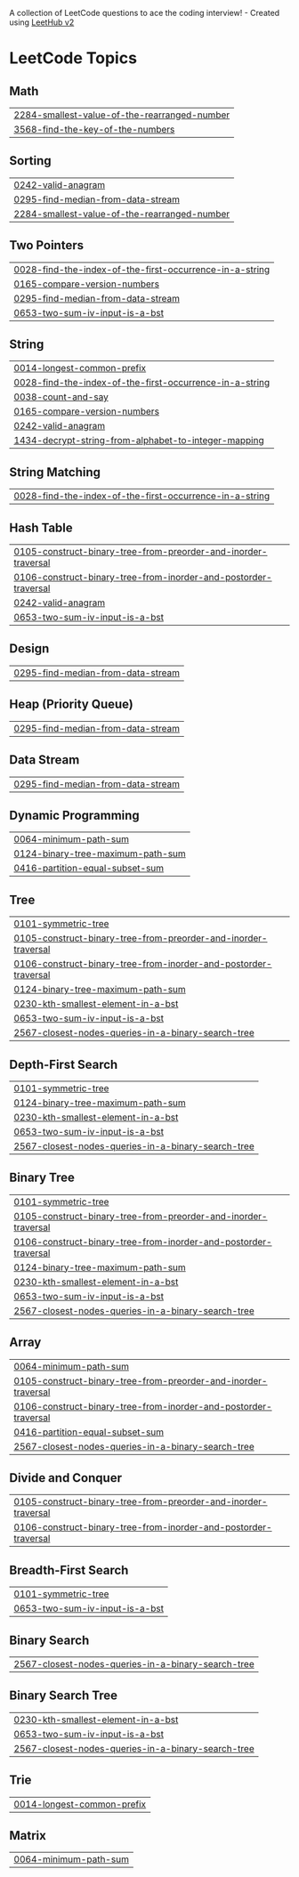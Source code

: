 A collection of LeetCode questions to ace the coding interview! - Created using [LeetHub v2](https://github.com/arunbhardwaj/LeetHub-2.0)
<!---LeetCode Topics Start-->
# LeetCode Topics
## Math
|  |
| ------- |
| [2284-smallest-value-of-the-rearranged-number](https://github.com/prabhat822/LeetCode/tree/master/2284-smallest-value-of-the-rearranged-number) |
| [3568-find-the-key-of-the-numbers](https://github.com/prabhat822/LeetCode/tree/master/3568-find-the-key-of-the-numbers) |
## Sorting
|  |
| ------- |
| [0242-valid-anagram](https://github.com/prabhat822/LeetCode/tree/master/0242-valid-anagram) |
| [0295-find-median-from-data-stream](https://github.com/prabhat822/LeetCode/tree/master/0295-find-median-from-data-stream) |
| [2284-smallest-value-of-the-rearranged-number](https://github.com/prabhat822/LeetCode/tree/master/2284-smallest-value-of-the-rearranged-number) |
## Two Pointers
|  |
| ------- |
| [0028-find-the-index-of-the-first-occurrence-in-a-string](https://github.com/prabhat822/LeetCode/tree/master/0028-find-the-index-of-the-first-occurrence-in-a-string) |
| [0165-compare-version-numbers](https://github.com/prabhat822/LeetCode/tree/master/0165-compare-version-numbers) |
| [0295-find-median-from-data-stream](https://github.com/prabhat822/LeetCode/tree/master/0295-find-median-from-data-stream) |
| [0653-two-sum-iv-input-is-a-bst](https://github.com/prabhat822/LeetCode/tree/master/0653-two-sum-iv-input-is-a-bst) |
## String
|  |
| ------- |
| [0014-longest-common-prefix](https://github.com/prabhat822/LeetCode/tree/master/0014-longest-common-prefix) |
| [0028-find-the-index-of-the-first-occurrence-in-a-string](https://github.com/prabhat822/LeetCode/tree/master/0028-find-the-index-of-the-first-occurrence-in-a-string) |
| [0038-count-and-say](https://github.com/prabhat822/LeetCode/tree/master/0038-count-and-say) |
| [0165-compare-version-numbers](https://github.com/prabhat822/LeetCode/tree/master/0165-compare-version-numbers) |
| [0242-valid-anagram](https://github.com/prabhat822/LeetCode/tree/master/0242-valid-anagram) |
| [1434-decrypt-string-from-alphabet-to-integer-mapping](https://github.com/prabhat822/LeetCode/tree/master/1434-decrypt-string-from-alphabet-to-integer-mapping) |
## String Matching
|  |
| ------- |
| [0028-find-the-index-of-the-first-occurrence-in-a-string](https://github.com/prabhat822/LeetCode/tree/master/0028-find-the-index-of-the-first-occurrence-in-a-string) |
## Hash Table
|  |
| ------- |
| [0105-construct-binary-tree-from-preorder-and-inorder-traversal](https://github.com/prabhat822/LeetCode/tree/master/0105-construct-binary-tree-from-preorder-and-inorder-traversal) |
| [0106-construct-binary-tree-from-inorder-and-postorder-traversal](https://github.com/prabhat822/LeetCode/tree/master/0106-construct-binary-tree-from-inorder-and-postorder-traversal) |
| [0242-valid-anagram](https://github.com/prabhat822/LeetCode/tree/master/0242-valid-anagram) |
| [0653-two-sum-iv-input-is-a-bst](https://github.com/prabhat822/LeetCode/tree/master/0653-two-sum-iv-input-is-a-bst) |
## Design
|  |
| ------- |
| [0295-find-median-from-data-stream](https://github.com/prabhat822/LeetCode/tree/master/0295-find-median-from-data-stream) |
## Heap (Priority Queue)
|  |
| ------- |
| [0295-find-median-from-data-stream](https://github.com/prabhat822/LeetCode/tree/master/0295-find-median-from-data-stream) |
## Data Stream
|  |
| ------- |
| [0295-find-median-from-data-stream](https://github.com/prabhat822/LeetCode/tree/master/0295-find-median-from-data-stream) |
## Dynamic Programming
|  |
| ------- |
| [0064-minimum-path-sum](https://github.com/prabhat822/LeetCode/tree/master/0064-minimum-path-sum) |
| [0124-binary-tree-maximum-path-sum](https://github.com/prabhat822/LeetCode/tree/master/0124-binary-tree-maximum-path-sum) |
| [0416-partition-equal-subset-sum](https://github.com/prabhat822/LeetCode/tree/master/0416-partition-equal-subset-sum) |
## Tree
|  |
| ------- |
| [0101-symmetric-tree](https://github.com/prabhat822/LeetCode/tree/master/0101-symmetric-tree) |
| [0105-construct-binary-tree-from-preorder-and-inorder-traversal](https://github.com/prabhat822/LeetCode/tree/master/0105-construct-binary-tree-from-preorder-and-inorder-traversal) |
| [0106-construct-binary-tree-from-inorder-and-postorder-traversal](https://github.com/prabhat822/LeetCode/tree/master/0106-construct-binary-tree-from-inorder-and-postorder-traversal) |
| [0124-binary-tree-maximum-path-sum](https://github.com/prabhat822/LeetCode/tree/master/0124-binary-tree-maximum-path-sum) |
| [0230-kth-smallest-element-in-a-bst](https://github.com/prabhat822/LeetCode/tree/master/0230-kth-smallest-element-in-a-bst) |
| [0653-two-sum-iv-input-is-a-bst](https://github.com/prabhat822/LeetCode/tree/master/0653-two-sum-iv-input-is-a-bst) |
| [2567-closest-nodes-queries-in-a-binary-search-tree](https://github.com/prabhat822/LeetCode/tree/master/2567-closest-nodes-queries-in-a-binary-search-tree) |
## Depth-First Search
|  |
| ------- |
| [0101-symmetric-tree](https://github.com/prabhat822/LeetCode/tree/master/0101-symmetric-tree) |
| [0124-binary-tree-maximum-path-sum](https://github.com/prabhat822/LeetCode/tree/master/0124-binary-tree-maximum-path-sum) |
| [0230-kth-smallest-element-in-a-bst](https://github.com/prabhat822/LeetCode/tree/master/0230-kth-smallest-element-in-a-bst) |
| [0653-two-sum-iv-input-is-a-bst](https://github.com/prabhat822/LeetCode/tree/master/0653-two-sum-iv-input-is-a-bst) |
| [2567-closest-nodes-queries-in-a-binary-search-tree](https://github.com/prabhat822/LeetCode/tree/master/2567-closest-nodes-queries-in-a-binary-search-tree) |
## Binary Tree
|  |
| ------- |
| [0101-symmetric-tree](https://github.com/prabhat822/LeetCode/tree/master/0101-symmetric-tree) |
| [0105-construct-binary-tree-from-preorder-and-inorder-traversal](https://github.com/prabhat822/LeetCode/tree/master/0105-construct-binary-tree-from-preorder-and-inorder-traversal) |
| [0106-construct-binary-tree-from-inorder-and-postorder-traversal](https://github.com/prabhat822/LeetCode/tree/master/0106-construct-binary-tree-from-inorder-and-postorder-traversal) |
| [0124-binary-tree-maximum-path-sum](https://github.com/prabhat822/LeetCode/tree/master/0124-binary-tree-maximum-path-sum) |
| [0230-kth-smallest-element-in-a-bst](https://github.com/prabhat822/LeetCode/tree/master/0230-kth-smallest-element-in-a-bst) |
| [0653-two-sum-iv-input-is-a-bst](https://github.com/prabhat822/LeetCode/tree/master/0653-two-sum-iv-input-is-a-bst) |
| [2567-closest-nodes-queries-in-a-binary-search-tree](https://github.com/prabhat822/LeetCode/tree/master/2567-closest-nodes-queries-in-a-binary-search-tree) |
## Array
|  |
| ------- |
| [0064-minimum-path-sum](https://github.com/prabhat822/LeetCode/tree/master/0064-minimum-path-sum) |
| [0105-construct-binary-tree-from-preorder-and-inorder-traversal](https://github.com/prabhat822/LeetCode/tree/master/0105-construct-binary-tree-from-preorder-and-inorder-traversal) |
| [0106-construct-binary-tree-from-inorder-and-postorder-traversal](https://github.com/prabhat822/LeetCode/tree/master/0106-construct-binary-tree-from-inorder-and-postorder-traversal) |
| [0416-partition-equal-subset-sum](https://github.com/prabhat822/LeetCode/tree/master/0416-partition-equal-subset-sum) |
| [2567-closest-nodes-queries-in-a-binary-search-tree](https://github.com/prabhat822/LeetCode/tree/master/2567-closest-nodes-queries-in-a-binary-search-tree) |
## Divide and Conquer
|  |
| ------- |
| [0105-construct-binary-tree-from-preorder-and-inorder-traversal](https://github.com/prabhat822/LeetCode/tree/master/0105-construct-binary-tree-from-preorder-and-inorder-traversal) |
| [0106-construct-binary-tree-from-inorder-and-postorder-traversal](https://github.com/prabhat822/LeetCode/tree/master/0106-construct-binary-tree-from-inorder-and-postorder-traversal) |
## Breadth-First Search
|  |
| ------- |
| [0101-symmetric-tree](https://github.com/prabhat822/LeetCode/tree/master/0101-symmetric-tree) |
| [0653-two-sum-iv-input-is-a-bst](https://github.com/prabhat822/LeetCode/tree/master/0653-two-sum-iv-input-is-a-bst) |
## Binary Search
|  |
| ------- |
| [2567-closest-nodes-queries-in-a-binary-search-tree](https://github.com/prabhat822/LeetCode/tree/master/2567-closest-nodes-queries-in-a-binary-search-tree) |
## Binary Search Tree
|  |
| ------- |
| [0230-kth-smallest-element-in-a-bst](https://github.com/prabhat822/LeetCode/tree/master/0230-kth-smallest-element-in-a-bst) |
| [0653-two-sum-iv-input-is-a-bst](https://github.com/prabhat822/LeetCode/tree/master/0653-two-sum-iv-input-is-a-bst) |
| [2567-closest-nodes-queries-in-a-binary-search-tree](https://github.com/prabhat822/LeetCode/tree/master/2567-closest-nodes-queries-in-a-binary-search-tree) |
## Trie
|  |
| ------- |
| [0014-longest-common-prefix](https://github.com/prabhat822/LeetCode/tree/master/0014-longest-common-prefix) |
## Matrix
|  |
| ------- |
| [0064-minimum-path-sum](https://github.com/prabhat822/LeetCode/tree/master/0064-minimum-path-sum) |
<!---LeetCode Topics End-->